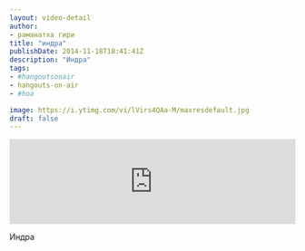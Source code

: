 ```yaml
---
layout: video-detail
author:
- раманатха гири
title: "индра"
publishDate: 2014-11-18T18:41:41Z
description: "Индра"
tags: 
- #hangoutsonair
- hangouts-on-air
- #hoa

image: https://i.ytimg.com/vi/lVirs4QAa-M/maxresdefault.jpg
draft: false
---
```


<iframe width="100%" src="https://www.youtube.com/embed/lVirs4QAa-M" frameborder="0" allowfullscreen=""></iframe> 

 Индра

  

 